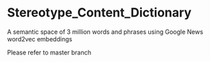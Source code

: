# Stereotype_Content_Dictionary
A semantic space of 3 million words and phrases using Google News word2vec embeddings

Please refer to master branch
